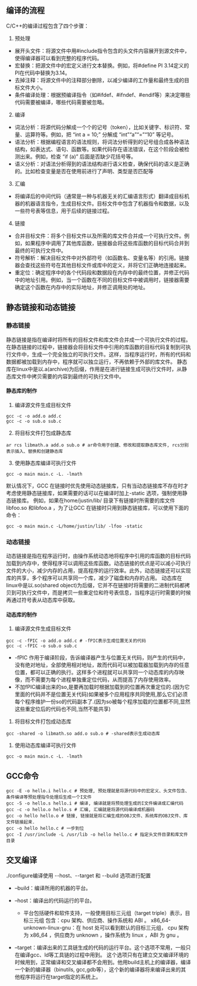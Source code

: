 ## 编译的流程

C/C++的编译过程包含了四个步骤：
1. 预处理
- 展开头文件：将源文件中用#include指令包含的头文件内容展开到源文件中，使得编译器可以看到完整的程序代码。
- 宏替换：把源文件中的宏定义进行文本替换。例如，将#define PI 3.14定义的PI在代码中替换为3.14。
- 去掉注释：将源文件中的注释部分删除，以减少编译的工作量和最终生成的目标文件大小。
- 条件编译处理：根据预编译指令（如#ifdef、#ifndef、#endif等）来决定哪些代码需要被编译，哪些代码需要被忽略。
2. 编译
- 词法分析：将源代码分解成一个个的记号（token），比如关键字、标识符、常量、运算符等。例如，把 “int a = 10;” 分解成 “int”“a”“=”“10” 等记号。
- 语法分析：根据编程语言的语法规则，将词法分析得到的记号组合成各种语法结构，如表达式、语句、函数等。如果代码存在语法错误，在这个阶段会被检测出来。例如，检查 “if (a)” 后面是否缺少花括号等。
- 语义分析：对语法分析得到的语法结构进行语义检查，确保代码的语义是正确的。比如检查变量是否在使用前进行了声明、类型是否匹配等
3. 汇编
- 将编译后的中间代码（通常是一种与机器无关的汇编语言形式）翻译成目标机器的机器语言指令，生成目标文件。目标文件中包含了机器指令和数据，以及一些符号表等信息，用于后续的链接过程。
4. 链接 
- 合并目标文件：将多个目标文件以及所需的库文件合并成一个可执行文件。例如，如果程序中调用了其他库函数，链接器会将这些库函数的目标代码合并到最终的可执行文件中。
- 符号解析：解决目标文件中对外部符号（如函数名、变量名等）的引用。链接器会查找这些符号在其他目标文件或库中的定义，并将它们正确地连接起来。
- 重定位：确定程序中的各个代码段和数据段在内存中的最终位置，并修正代码中的地址引用。例如，当一个函数在不同的目标文件中被调用时，链接器需要确定这个函数在内存中的实际地址，并修正调用处的地址。

## 静态链接和动态链接
### 静态链接
静态链接是指在编译时将所有的目标文件和库文件合并成一个可执行文件的过程。在静态链接的过程中，链接器会将目标文件中引用的库函数的目标代码复制到可执行文件中，生成一个完全独立的可执行文件。这样，当程序运行时，所有的代码和数据都被加载到内存中，程序就可以独立运行，不再依赖于外部的库文件。
静态库在linux中是以.a(archive)为后缀，作用是在进行链接生成可执行文件时，从静态库文件中拷贝需要的内容到最终的可执行文件中。
#### 静态库的制作
1. 编译源文件生成目标文件
```shell
gcc -c -o add.o add.c
gcc -c -o sub.o sub.c
```
2. 将目标文件打包成静态库
```shell
ar rcs libmath.a add.o sub.o # ar命令用于创建、修改和提取静态库文件, rcs分别表示插入、替换和创建静态库
```
3. 使用静态库编译可执行文件
```shell
gcc -o main main.c -L. -lmath
```
默认情况下，GCC 在链接时优先使用动态链接库，只有当动态链接库不存在时才考虑使用静态链接库，如果需要的话可以在编译时加上-static 选项，强制使用静态链接库。
例如，如果在home/justin/lib/ 目录下有链接时所需要的库文件libfoo.so 和libfoo.a ，为了让GCC 在链接时只用到静态链接库，可以使用下面的命令：
```shell
gcc -o main main.c -L/home/justin/lib/ -lfoo -static
```

### 动态链接
动态链接是指在程序运行时，由操作系统动态地将程序中引用的库函数的目标代码加载到内存中，使得程序可以调用这些库函数。动态链接的优点是可以减小可执行文件的大小，减少内存的占用，提高程序的运行效率。此外，动态链接还可以实现库的共享，多个程序可以共享同一个库，减少了磁盘和内存的占用。
动态库在linux中是以.so(shared object)为后缀，它并不在链接时将需要的二进制代码都拷贝到可执行文件中，而是拷贝一些重定位和符号表信息，当程序运行时需要的时候再通过符号表从动态库中获取。
#### 动态库的制作
1. 编译源文件生成目标文件
```shell
gcc -c -fPIC -o add.o add.c # -fPIC表示生成位置无关的代码
gcc -c -fPIC -o sub.o sub.c
```
- -fPIC 作用于编译阶段，告诉编译器产生与位置无关代码，则产生的代码中，没有绝对地址，全部使用相对地址，故而代码可以被加载器加载到内存的任意位置，都可以正确的执行。这样多个进程就可以共享同一个动态库的内存映像，而不需要为每个进程单独重定位代码，从而提高了内存使用效率。
- 不加fPIC编译出来的so,是要再加载时根据加载到的位置再次重定位的.(因为它里面的代码并不是位置无关代码)如果被多个应用程序共同使用,那么它们必须每个程序维护一份so的代码副本了.(因为so被每个程序加载的位置都不同,显然这些重定位后的代码也不同,当然不能共享)

1. 将目标文件打包成动态库
```shell
gcc -shared -o libmath.so add.o sub.o # -shared表示生成动态库
```
1. 使用动态库编译可执行文件
```shell
gcc -o main main.c -L. -lmath
```

## GCC命令
```shell
gcc -E -o hello.i hello.c # 预处理, 预处理就是将源代码中的宏定义、头文件包含、条件编译等预处理指令处理后生成一个I文件
gcc -S -o hello.s hello.i # 编译, 编译就是将预处理生成的I文件编译成汇编代码
gcc -c -o hello.o hello.s # 汇编, 汇编就是将源代码编译成机器码
gcc -o hello hello.o # 链接, 链接就是将汇编生成的OBJ文件、系统库的OBJ文件、库文件链接起来.
gcc -o hello hello.c # 一步到位
gcc -I /usr/include -L /usr/lib -o hello hello.c # 指定头文件目录和库文件目录
```
## 交叉编译
./configure编译使用 --host、--target 和 --build 选项进行配置
- –build：编译所用的机器的平台。

- –host：编译出的代码运行的平台。

  - 平台包括硬件和软件支持，一般使用目标三元组（target triple）表示，目标三元组 包含：cpu 架构、供应商、操作系统和 ABI 。
x86_64-unknown-linux-gnu：在 host 处可以看到默认的目标三元组， cpu 架构为 x86_64 ，供应商为 unknown ，操作系统为 linux ，ABI 为 gnu 。

- –target：编译出来的工具链生成的代码的运行平台。这个选项不常用，一般只在编译gcc、ld等工具链的过程中用到。
这个选项只有在建立交叉编译环境的时候用到，正常编译和交叉编译都不会用到。他用build主机上的编译器，编译一个新的编译器（binutils, gcc,gdb等），这个新的编译器将来编译出来的其他程序将运行在target指定的系统上。